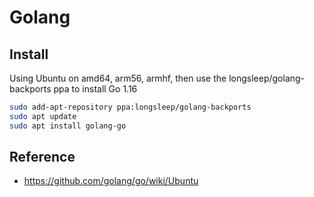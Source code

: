 # Golang

## Install

Using Ubuntu on amd64, arm56, armhf, then use the longsleep/golang-backports ppa to install Go 1.16

```bash
sudo add-apt-repository ppa:longsleep/golang-backports
sudo apt update
sudo apt install golang-go
```

## Reference

- https://github.com/golang/go/wiki/Ubuntu

